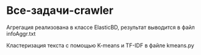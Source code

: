 # Все-задачи-crawler

Агрегация реализована в классе ElasticBD, результат выводится в файл infoAggr.txt

Кластеризация текста с помощью K-means и TF-IDF в файле kmeans.py
